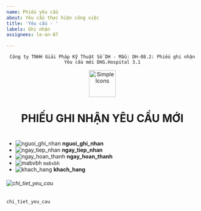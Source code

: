 ```yaml
---
name: Phiếu yêu cầu
about: Yêu cầu thực hiện công việc
title: 'Yêu cầu - '
labels: Ghi nhận
assignees: le-an-87

---
```


<div align="center">

`Công ty TNHH Giải Pháp Kỹ Thuật Số DH - Mẫu: DH-08.2: Phiếu ghi nhận Yêu cầu mới DHG.Hospital 3.1`

</div>

<div align="center">
  <img src="https://raw.githubusercontent.com/dh-hos/dhg.hospitalprinter/main/Deploy_Tools/Logo.ico" alt="Simple Icons" width=70>
  <h1>PHIẾU GHI NHẬN YÊU CẦU MỚI</h1>  
</div>

#

-  ![nguoi_ghi_nhan](https://img.shields.io/badge/Người%20ghi%20nhận-:-blue?style=plastic&logo=github) **nguoi_ghi_nhan**
-  ![ngay_tiep_nhan](https://img.shields.io/badge/Ngày%20chi%20nhận-:-blue?style=plastic&logo=github) **ngay_tiep_nhan**
-  ![ngay_hoan_thanh](https://img.shields.io/badge/Ngày%20hoàn%20thành-:-blue?style=plastic&logo=github) **ngay_hoan_thanh**
-  ![mabvbh](https://img.shields.io/badge/Mã%20bệnh%20viện-:-blue?style=plastic&logo=github) `mabvbh`
-  ![khach_hang](https://img.shields.io/badge/Bệnh%20viện-:-blue?style=plastic&logo=github) **khach_hang**

###### ![chi_tiet_yeu_cau](https://img.shields.io/badge/Chi%20tiết%20yêu%20cầu%20-:-blue?style=for-the-badge&logo=github)

```
chi_tiet_yeu_cau

```
